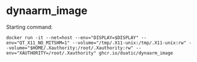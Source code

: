# dynaarm_image

Starting command:
```
docker run -it --net=host --env="DISPLAY=$DISPLAY" --env="QT_X11_NO_MITSHM=1" --volume="/tmp/.X11-unix:/tmp/.X11-unix:rw" --volume="$HOME/.Xauthority:/root/.Xauthority:rw" --env="XAUTHORITY=/root/.Xauthority" ghcr.io/duatic/dynaarm_image
```